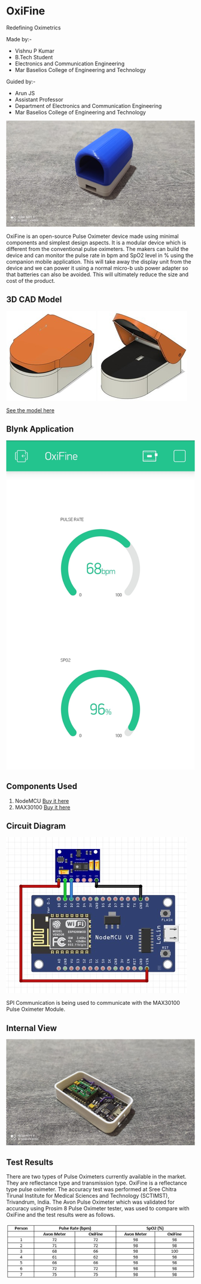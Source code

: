 # OxiFine
Redefining Oximetrics

Made by:-
- Vishnu P Kumar
- B.Tech Student
- Electronics and Communication Engineering
- Mar Baselios College of Engineering and Technology

Guided by:-
- Arun JS
- Assistant Professor
- Department of Electronics and Communication Engineering
- Mar Baselios College of Engineering and Technology

![](Images/final.jpeg)

OxiFine is an open-source Pulse Oximeter device made using minimal components and simplest design aspects. It is a modular device which is different from the conventional pulse oximeters. The makers can build the device and can monitor the pulse rate in bpm and SpO2 level in % using the companion mobile application. This will take away the display unit from the device and we can power it using a normal micro-b usb power adapter so that batteries can also be avoided. This will ultimately reduce the size and cost of the product.

## 3D CAD Model

![](Images/v2_1.jpg) ![](Images/v2_2.jpg)

[See the model here ](https://a360.co/3g6MCbJ)

## Blynk Application

![](Images/app.jpg)

## Components Used

1. NodeMCU [Buy it here](https://www.amazon.com/HiLetgo-Internet-Development-Wireless-Micropython/dp/B081CSJV2V/ref=sr_1_3)
2. MAX30100 [Buy it here](https://www.amazon.com/DollaTek-MAX30100-Heart-Rate-Oximeter-Pulsesensor/dp/B07DK6PF2Y/ref=sr_1_2)

## Circuit Diagram

![](Images/circuit.jpg)

SPI Communication is being used to communicate with the MAX30100 Pulse Oximeter Module.

## Internal View

![](Images/internal.jpeg)

## Test Results
There are two types of Pulse Oximeters currently available in the market. They are reflectance type and transmission type. OxiFine is a reflectance type pulse oximeter. The accuracy test was performed at Sree Chitra Tirunal Institute for Medical Sciences and Technology (SCTIMST), Trivandrum, India.
The Avon Pulse Oximeter which was validated for accuracy using Prosim 8 Pulse Oximeter tester, was used to compare with OxiFine and the test results were as follows.

![](Images/result.jpg)
